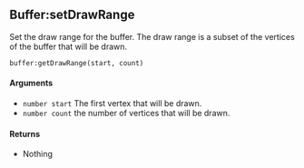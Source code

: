 Buffer:setDrawRange
---

Set the draw range for the buffer.  The draw range is a subset of the vertices of the buffer that
will be drawn.

    buffer:getDrawRange(start, count)

#### Arguments

- `number start` The first vertex that will be drawn.
- `number count` the number of vertices that will be drawn.

#### Returns

- Nothing
